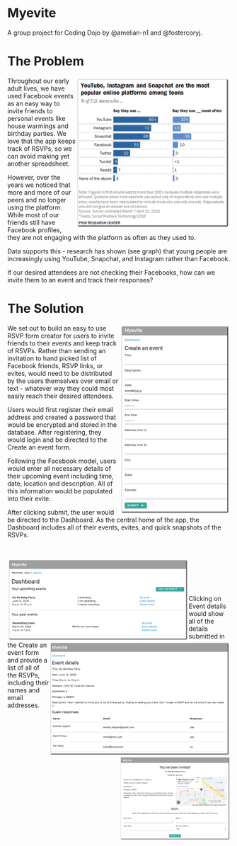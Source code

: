 # Myevite

A group project for Coding Dojo by @amelian-n1 and @fostercoryj.

# The Problem

<img align="right" src="/images/facebook_data.png" width="350" />

Throughout our early adult lives, we have used Facebook events as an easy way to invite friends to personal events like house warmings and birthday parties. We love that the app keeps track of RSVPs, so we can avoid making yet another spreadsheet.

However, over the years we noticed that more and more of our peers and no longer using the platform. While most of our friends still have Facebook profiles, they are not engaging with the platform as often as they used to.

Data supports this - research has shown (see graph) that young people are increasingly using YouTube, Snapchat, and Instagram rather than Facebook.

If our desired attendees are not checking their Facebooks, how can we invite them to an event and track their responses?

# The Solution


<img align="right" src="/images/event_form.png" width="250" />

We set out to build an easy to use RSVP form creator for users to invite friends to their events and keep track of RSVPs. Rather than sending an invitation to hand picked list of Facebook friends, RSVP links, or evites, would need to be distributed by the users themselves over email or text - whatever way they could most easily reach their desired attendees.

Users would first register their email address and created a password that would be encrypted and stored in the database. After registering, they would login and be directed to the Create an event form.

Following the Facebook model, users would enter all necessary details of their upcoming event including time, date, location and description. All of this information would be populated into their evite.

After clicking submit, the user would be directed to the Dashboard. As the central home of the app, the Dashboard includes all of their events, evites, and quick snapshots of the RSVPs.

<br>

<p align="middle">
  <img align="left" src="/images/dashboard.png" width="410" />
  <img align="right" src="/images/event_details.png" width="410" />
</p>

<br>
<br>
<br>
<br>

Clicking on Event details would show all of the details submitted in the Create an event form and provide a list of all of the RSVPs, including their names and email addresses.

<img align="right" src="/images/RSVP.png" width="250" />



